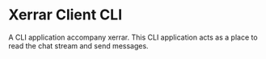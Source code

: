 # Xerrar Client CLI

A CLI application accompany xerrar. This CLI application acts as a place to
read the chat stream and send messages.
